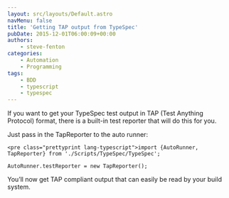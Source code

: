```yaml
---
layout: src/layouts/Default.astro
navMenu: false
title: 'Getting TAP output from TypeSpec'
pubDate: 2015-12-01T06:00:09+00:00
authors:
    - steve-fenton
categories:
    - Automation
    - Programming
tags:
    - BDD
    - typescript
    - typespec
---
```


If you want to get your TypeSpec test output in TAP (Test Anything Protocol) format, there is a built-in test reporter that will do this for you.

Just pass in the TapReporter to the auto runner:

```
<pre class="prettyprint lang-typescript">import {AutoRunner, TapReporter} from './Scripts/TypeSpec/TypeSpec';

AutoRunner.testReporter = new TapReporter();
```
You’ll now get TAP compliant output that can easily be read by your build system.